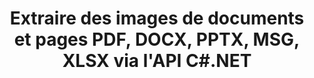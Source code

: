 ---
############################# Static ############################
layout: "auto-gen-gist"
draft: false
path: "fr/parser/net/extract/image/emlx/"
otherformats: DOC DOT DOCX DOCM DOTX DOTM TXT ODT OTT RTF PDF XHTML MHTML MD XML EPUB FB2 CHM XLS XLT XLSX XLSM XLSB XLTX XLTM ODS CSV OTS XLA XLAM PPT PPTX  PPS POT PPSX PPTM POTX PPSM ODP OTP PST OST EML MSG ONE 

############################# Head ############################
head_title: "Extraire des images d'Excel, Word, PDF et autres documents ou pages via .NET"
head_description: "L'API GroupDocs.Parser .NET permet aux programmeurs de logiciels d'extraire des images de différents documents tels que MS Excel, Word, PowerPoint, PDF et plus encore dans leurs applications .NET."

############################# Header ############################
title: "Extraire des images de documents et pages PDF, DOCX, PPTX, MSG, XLSX via l'API C#.NET"
description: "L'API GroupDocs.Parser .NET permet aux programmeurs d'extraire des images de documents PDF, DOC, DOCX, PPT, PPTX, EML, MSG, XLS, XLSX, CSV, ODT, RTF et EPUB ou de pages de documents."

######################### Download Button #######################
button:
    enable: true

############################# About ############################
about:
    enable: true
    title: "Comment extraire des images de documents ou d'une zone de page via .NET?"
    content: |
       Les images peuvent être utilisées pour fournir des informations d'une manière telle qu'elles ne peuvent pas être exprimées par des mots. Les images nous aident à attirer l'attention de l'utilisateur et expliquent facilement les concepts difficiles. Parfois, en lisant des documents, des revues ou en profitant de présentations, nous avons souvent trouvé des images fascinantes et avons voulu les télécharger. GroupDocs.Parser pour .NET est une API puissante qui aide les utilisateurs à développer des applications utiles pour extraire des images de différents types de documents et les enregistrer aux formats PNG, JPEG, WebP, GIF, BMP et autres. L'API a inclus des supports pour le texte ainsi que l'extraction d'images à partir de certains des formats de fichiers les plus couramment utilisés, tels que PDF, e-mails, ebooks, formats Microsoft Office : Word (DOC, DOCX), PowerPoint (PPT, PPTX), Excel (XLS , XLSX), les formats LibreOffice et bien d'autres. L'API prend également entièrement en charge l'analyse de documents, l'extraction de texte brut et structuré, la recherche de texte par mots-clés, l'extraction de métadonnées ou d'images, de conteneurs ainsi que de pièces jointes et bien d'autres. 

############################# content ############################
steps:
    enable: true
    block:
    - title_left: "Extraire des images de documents EMLX  via C#"
      content_left: |
       L'API GroupDocs.Parser .NET permet aux développeurs de logiciels d'extraire des images des documents EMLX . L'exemple de code C# .NET suivant montre comment extraire des images dans un document EMLX . 

      title_right: "Comment extraire des images via .NET"
      content_right: |
        * Créez une instance de [Parser](https://apireference.groupdocs.com/parser/net/groupdocs.parser/parser)
        * vérifier si l'extraction d'images est prise en charge
        * Itérer sur les images du document
        * Appelez la méthode [getImages](https://apireference.groupdocs.com/parser/net/groupdocs.parser/parser/methods/getimages) pour extraire toutes les images de l'ensemble du document.
        * Imprimer toutes les images

      gisthash: "6bc9e8fea228c9e1b99425b338bb0f00"
      gistfile: "images_extraction_form_documents.cs"

    - title_left: "Extraction d'images de la page du document EMLX  via C#"
      content_left: |
       GroupDocs.Parser .NET permet aux développeurs de logiciels d'extraire des images de la page des documents EMLX . Le code C# .NET ci-dessous montre comment l'extraction d'images peut être réalisée dans un document EMLX . 

      title_right: "Extraire l'image du fichier via .NET"
      content_right: |
        * Créez une instance de [Parser](https://apireference.groupdocs.com/parser/net/groupdocs.parser/parser)  
        * Vérifier le document pour la prise en charge de l'extraction d'images
        * Obtenez des informations sur le document en appelant [GetDocumentInfo](https://apireference.groupdocs.com/parser/net/groupdocs.parser/parser/methods/getdocumentinfo)
        * Vérifier le document pour les pages existantes
        * Itérer sur les pages et imprimer un numéro de page
        * Appelez la méthode [getImages(Int32)](https://apireference.groupdocs.com/parser/net/groupdocs.parser.parser/getimages/methods/2) pour extraire toutes les images de l'ensemble du document.
        * Itérer sur les images et imprimer les images
     
      gisthash: "2000d476c202a688677f57a2fbd7ceab"
      gistfile: "images_extraction_form_documents_page.cs"
      
    - title_left: "Comment extraire une image de la zone de page des documents EMLX "
      content_left: |
       L'API GroupDocs.Parser .NET prend entièrement en charge l'extraction d'images à partir de documents EMLX  à l'aide de quelques lignes de code .NET. L'exemple de code .NET suivant montre comment effectuer une extraction d'images à partir d'une zone de page de document EMLX .

      title_right: "Extraire des images d'une zone de page de fichier via .NET"
      content_right: |
        * Créez une instance de [Parser](https://apireference.groupdocs.com/parser/net/groupdocs.parser/parser)   
        * personnaliser la création d'options pouvant être utilisées pour l'extraction d'images
        * Vérifiez le document pour le support d'extraction d'images
        * Extrayez les images du coin supérieur gauche d'une page en appelant la méthode [getImages(options)](https://apireference.groupdocs.com/parser/net/groupdocs.parser.parser/getimages/methods/3) à l'aide de la personnalisation Options.
        * Itérer sur les images et imprimer les images
     
      gisthash: "ea6c6b8fa613384f1e7f637dabcb7bca"
      gistfile: "extract_images_form_documents_page_area.cs"

    - title_left: "Comment extraire et enregistrer une image dans un fichier via C# .NET"
      content_left: |
       L'API GroupDocs.Parser .NET permet aux développeurs de logiciels d'extraire des images d'un document et de les enregistrer dans un fichier avec seulement quelques lignes de code .NET. L'exemple suivant montre comment effectuer l'extraction d'images à partir d'un document EMLX  et enregistrer le contenu de l'image dans le fichier. 

      title_right: "Enregistrer des images dans un fichier via .NET"
      content_right: |
        * Créez une instance de [Parser](https://apireference.groupdocs.com/parser/net/groupdocs.parser/parser)
        * Extraire des images du document
        * Appelez la méthode [getImages](https://apireference.groupdocs.com/parser/net/groupdocs.parser/parser/methods/getimages) pour extraire toutes les images de l'ensemble du document.
        * Vérifiez le document pour le support d'extraction d'images
        * Extrayez les images du coin supérieur gauche d'une page en appelant la méthode [getImages(options)](https://apireference.groupdocs.com/parser/net/groupdocs.parser.parser/getimages/methods/3) à l'aide de la personnalisation Options.
        * option Création pour enregistrer les images au format PNG
        * Parcourez les images et enregistrez l'image dans le fichier PNG
     
      gisthash: "bc242d5ff4050564fa275858ffa7d34f"
      gistfile: "images_saving_to_files.cs"

    - title_left: "Configuration requise"
      content_left: |
        Les API GroupDocs.Assembly .NET sont prises en charge sur toutes les principales plateformes et systèmes d'exploitation. Pour un guide complet de la configuration système requise, veuillez visiter [configuration système](hhttps://docs.groupdocs.com/parser/net/system-requirements/) Avant d'exécuter le code ci-dessous, assurez-vous que les conditions préalables suivantes sont installées sur votre système:
        * Systèmes d'exploitation : Microsoft Windows, Linux, MacOS
        * Environnement de développement : Visual Studio, Xamarin, MonoDevelop etc.
        * Frameworks : .NET Framework, .NET Standard, .NET Core, Mono
        * Obtenez la dernière version des API GroupDocs.Assembly .NET à partir de [NuGet](https://www.nuget.org/packages/GroupDocs.parser/)
        
      title_right: "Pourquoi utiliser GroupDocs.Assembly"
      content_right: |
        * Prise en charge de l'extraction de texte brut à partir de tous les documents pris en charge
        * Analyse de documents via des modèles définis par l'utilisateur.
        * Prise en charge complète de l'extraction de texte structuré
        * Recherche de texte par mot-clé ainsi que par expression régulière
        * Extrayez du texte formaté, des métadonnées, des images, des conteneurs et des pièces jointes.
        * Extraire la table des matières pour certains formats de document pris en charge.
        * Analyser les données de formulaire à partir de documents PDF.
        * Extraire les hyperliens du document

demos:
    enable: true


more_formats:
    enable: true


back_to_top:
    enable: true
---